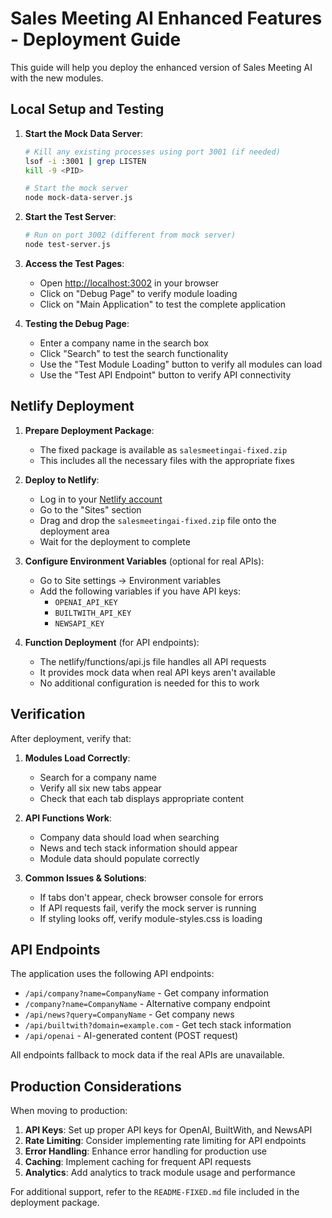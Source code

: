 # Sales Meeting AI Enhanced Features - Deployment Guide

This guide will help you deploy the enhanced version of Sales Meeting AI with the new modules.

## Local Setup and Testing

1. **Start the Mock Data Server**:
   ```bash
   # Kill any existing processes using port 3001 (if needed)
   lsof -i :3001 | grep LISTEN
   kill -9 <PID>

   # Start the mock server
   node mock-data-server.js
   ```

2. **Start the Test Server**:
   ```bash
   # Run on port 3002 (different from mock server)
   node test-server.js
   ```

3. **Access the Test Pages**:
   - Open [http://localhost:3002](http://localhost:3002) in your browser
   - Click on "Debug Page" to verify module loading
   - Click on "Main Application" to test the complete application

4. **Testing the Debug Page**:
   - Enter a company name in the search box
   - Click "Search" to test the search functionality
   - Use the "Test Module Loading" button to verify all modules can load
   - Use the "Test API Endpoint" button to verify API connectivity

## Netlify Deployment

1. **Prepare Deployment Package**:
   - The fixed package is available as `salesmeetingai-fixed.zip`
   - This includes all the necessary files with the appropriate fixes

2. **Deploy to Netlify**:
   - Log in to your [Netlify account](https://app.netlify.com/)
   - Go to the "Sites" section
   - Drag and drop the `salesmeetingai-fixed.zip` file onto the deployment area
   - Wait for the deployment to complete

3. **Configure Environment Variables** (optional for real APIs):
   - Go to Site settings → Environment variables
   - Add the following variables if you have API keys:
     - `OPENAI_API_KEY` 
     - `BUILTWITH_API_KEY`
     - `NEWSAPI_KEY`

4. **Function Deployment** (for API endpoints):
   - The netlify/functions/api.js file handles all API requests
   - It provides mock data when real API keys aren't available
   - No additional configuration is needed for this to work

## Verification

After deployment, verify that:

1. **Modules Load Correctly**:
   - Search for a company name
   - Verify all six new tabs appear
   - Check that each tab displays appropriate content

2. **API Functions Work**:
   - Company data should load when searching
   - News and tech stack information should appear
   - Module data should populate correctly

3. **Common Issues & Solutions**:
   - If tabs don't appear, check browser console for errors
   - If API requests fail, verify the mock server is running
   - If styling looks off, verify module-styles.css is loading

## API Endpoints

The application uses the following API endpoints:

- `/api/company?name=CompanyName` - Get company information
- `/company?name=CompanyName` - Alternative company endpoint
- `/api/news?query=CompanyName` - Get company news
- `/api/builtwith?domain=example.com` - Get tech stack information
- `/api/openai` - AI-generated content (POST request)

All endpoints fallback to mock data if the real APIs are unavailable.

## Production Considerations

When moving to production:

1. **API Keys**: Set up proper API keys for OpenAI, BuiltWith, and NewsAPI
2. **Rate Limiting**: Consider implementing rate limiting for API endpoints
3. **Error Handling**: Enhance error handling for production use
4. **Caching**: Implement caching for frequent API requests
5. **Analytics**: Add analytics to track module usage and performance

For additional support, refer to the `README-FIXED.md` file included in the deployment package. 